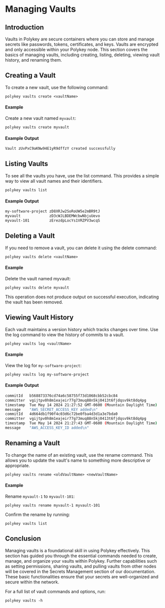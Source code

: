 # Managing Vaults

## Introduction

Vaults in Polykey are secure containers where you can store and manage secrets like passwords, tokens, certificates, and keys. Vaults are encrypted and only accessible within your Polykey node. This section covers the basics of managing vaults, including creating, listing, deleting, viewing vault history, and renaming them.

## Creating a Vault

To create a new vault, use the following command:

```pkcli
polykey vaults create <vaultName>
```

#### Example

Create a new vault named `myvault`:

```pkcli
polykey vaults create myvault
```

#### Example Output

```bash
Vault zUvPxC9aKNw94E1yR9dffzY created successfully
```

## Listing Vaults

To see all the vaults you have, use the list command. This provides a simple way to view all vault names and their identifiers.

```pkcli
polykey vaults list
```

#### Example Output

```bash
my-software-project	zD8XRJw2SoRoUW5e2mBR9tJ
myvault            	zD3cWJLBDEMWcbwNbjuUevo
myvault-101        	zErezdpLocYs1VRZPV3wcqS
```

## Deleting a Vault

If you need to remove a vault, you can delete it using the delete command:

```pkcli
polykey vaults delete <vaultName>
```

#### Example

Delete the vault named myvault:

```pkcli
polykey vaults delete myvault
```

This operation does not produce output on successful execution, indicating the vault has been removed.

## Viewing Vault History

Each vault maintains a version history which tracks changes over time. Use the log command to view the history of commits to a vault.

```pkcli
polykey vaults log <vaultName>
```

#### Example

View the log for `my-software-project`:

```pkcli
polykey vaults log my-software-project
```

#### Example Output

```bash
commitId   b568873376cd74a6c58755f73d1068cbb52cbc84
committer  vgijtpv0h8m1eajeir77g73muq88n5kj0413t6fjdqsv9kt8dq4pg
timestamp  Tue May 14 2024 21:27:52 GMT-0600 (Mountain Daylight Time)
message    "AWS_SECRET_ACCESS_KEY added\n"
commitId   4d664db1f90f4c03d6c72be0fba4d3d1a3e7bda0
committer  vgijtpv0h8m1eajeir77g73muq88n5kj0413t6fjdqsv9kt8dq4pg
timestamp  Tue May 14 2024 21:27:43 GMT-0600 (Mountain Daylight Time)
message    "AWS_ACCESS_KEY_ID added\n"
```

## Renaming a Vault

To change the name of an existing vault, use the rename command. This allows you to update the vault's name to something more descriptive or appropriate.

```pkcli
polykey vaults rename <oldVaultName> <newVaultName>
```

#### Example

Rename `myvault-1` to `myvault-101`:

```pkcli
polykey vaults rename myvault-1 myvault-101
```

Confirm the rename by running:

```pkcli
polykey vaults list
```

## Conclusion

Managing vaults is a foundational skill in using Polykey effectively. This section has guided you through the essential commands needed to create, manage, and organize your vaults within Polykey. Further capabilities such as setting permissions, sharing vaults, and pulling vaults from other nodes will be covered in the Secrets Management section of our documentation. These basic functionalities ensure that your secrets are well-organized and secure within the network.

For a full list of vault commands and options, run:

```pkcli
polykey vaults -h
```
